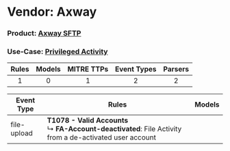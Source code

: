Vendor: Axway
=============
### Product: [Axway SFTP](../ds_axway_axway_sftp.md)
### Use-Case: [Privileged Activity](../../../../UseCases/uc_privileged_activity.md)

| Rules | Models | MITRE TTPs | Event Types | Parsers |
|:-----:|:------:|:----------:|:-----------:|:-------:|
|   1   |   0    |     1      |      2      |    2    |

| Event Type  | Rules                                                                                                             | Models |
| ----------- | ----------------------------------------------------------------------------------------------------------------- | ------ |
| file-upload | <b>T1078 - Valid Accounts</b><br> ↳ <b>FA-Account-deactivated</b>: File Activity from a de-activated user account |        |